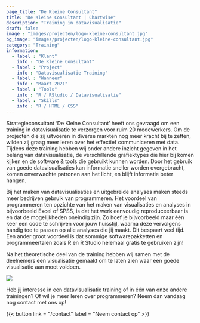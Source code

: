 ```yaml
---
page_title: "De Kleine Consultant"
title: "De Kleine Consultant | Chartwise"
description: "Training in datavisualisatie"
draft: false
image : "images/projecten/logo-kleine-consultant.jpg"
bg_image: "images/projecten/logo-kleine-consultant.jpg"
category: "Training"
information:
  - label : "Klant"
    info : "De Kleine Consultant"
  - label : "Project"
    info : "Datavisualisatie Training"
  - label : "Wanneer"
    info : "Maart 2021"
  - label : "Tools"
    info : "R / RStudio / Datavisualisatie"
  - label : "Skills"
    info : "R / HTML / CSS"
---
```

 
Strategieconsultant ‘De Kleine Consultant’ heeft ons gevraagd om een training in datavisualisatie te verzorgen voor ruim 20 medewerkers. Om de projecten die zij uitvoeren in diverse markten nog meer kracht bij te zetten, wilden zij graag meer leren over het effectief communiceren met data. Tijdens deze training hebben wij onder andere inzicht gegeven in het belang van datavisualisatie, de verschillende grafiektypes die hier bij komen kijken en de software & tools die gebruikt kunnen worden. Door het gebruik van goede datavisualisaties kan informatie sneller worden overgebracht, komen onverwachte patronen aan het licht, en blijft informatie beter hangen. 

Bij het maken van datavisualisaties en uitgebreide analyses maken steeds meer bedrijven gebruik van programmeren. Het voordeel van programmeren ten opzichte van het maken van visualisaties en analyses in bijvoorbeeld Excel of SPSS, is dat het werk eenvoudig reproduceerbaar is en dat de mogelijkheden oneindig zijn. Zo hoef je bijvoorbeeld maar één keer een code te schrijven voor jouw huisstijl, waarna deze vervolgens handig toe te passen op alle analyses die jij maakt. Dit bespaart veel tijd. Een ander groot voordeel is dat sommige softwarepakketten en programmeertalen zoals R en R Studio helemaal gratis te gebruiken zijn!

Na het theoretische deel van de training hebben wij samen met de deelnemers een visualisatie gemaakt om te laten zien waar een goede visualisatie aan moet voldoen.

![](/images/projecten/kleine-consultant-voorbeeld.jpg)

Heb jij interesse in een datavisualisatie training of in één van onze andere trainingen? Of wil je meer leren over programmeren? Neem dan vandaag nog contact met ons op!


{{< button link = "/contact" label = "Neem contact op" >}}